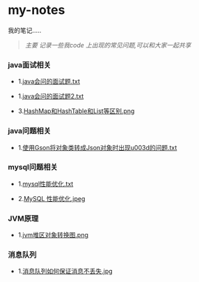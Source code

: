 # my-notes
我的笔记.....
> *主要 记录一些我code 上出现的常见问题,可以和大家一起共享*



### java面试相关

* 1.<a href="https://github.com/Fancyiscrying/my-notes/blob/master/java会问的面试题.txt">java会问的面试题.txt</a>

* 1.<a href="https://github.com/Fancyiscrying/my-notes/blob/master/java会问的面试题2.txt">java会问的面试题2.txt</a>

* 3.<a href="https://github.com/Fancyiscrying/my-notes/blob/master/HashMap和HashTable和List等区别.png">HashMap和HashTable和List等区别.png</a>




### java问题相关

* 1.<a href="https://github.com/Fancyiscrying/my-notes/blob/master/使用Gson将对象类转成Json对象时出现u003d的问题.txt">使用Gson将对象类转成Json对象时出现u003d的问题.txt</a>



### mysql问题相关

* 1.<a href="https://github.com/Fancyiscrying/my-notes/blob/master/mysql性能优化.txt">mysql性能优化.txt</a>

* 2.<a href="https://github.com/Fancyiscrying/my-notes/blob/master/MySQL 性能优化.jpeg">MySQL 性能优化.jpeg</a>


### JVM原理

* 1.<a href="https://github.com/Fancyiscrying/my-notes/blob/master/jvm堆区对象转换图.png">jvm堆区对象转换图.png</a>


### 消息队列

* 1.<a href="https://github.com/Fancyiscrying/my-notes/blob/master/消息队列如何保证消息不丢失.jpg">消息队列如何保证消息不丢失.jpg</a>
